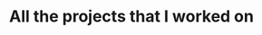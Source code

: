 ---
title: All the projects that I worked on 
description: ""
author: ""
show_post_thumbnail: true
show_author_byline: true
show_post_date: false
show_button_links: false
# for listing page layout
layout: list-grid # list, list-sidebar, list-grid

cascade:    
  show_author_byline: false
  show_post_date: false
  show_comments: false # see site config to choose Disqus or Utterances
  # for single-sidebar layout only
  # sidebar:
  #   text_link_label: View all projects
  #   text_link_url: /project/
  #   show_sidebar_adunit: true # show ad container
---